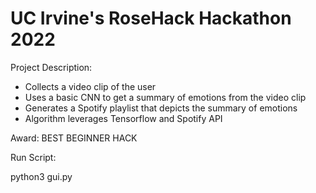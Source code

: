 # UC Irvine's RoseHack Hackathon 2022

Project Description:
- Collects a video clip of the user
- Uses a basic CNN to get a summary of emotions from the video clip
- Generates a Spotify playlist that depicts the summary of emotions
- Algorithm leverages Tensorflow and Spotify API

Award: BEST BEGINNER HACK

Run Script:

python3 gui.py
